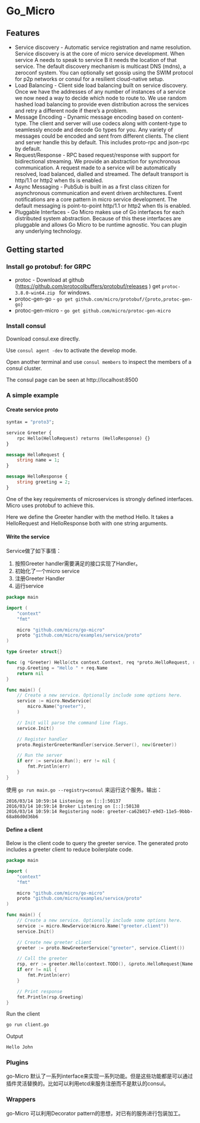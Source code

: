# Go_Micro
## Features
* Service discovery - Automatic service registration and name resolution. Service discovery is at the core of micro service development. When service A needs to speak to service B it needs the location of that service. The default discovery mechanism is multicast DNS (mdns), a zeroconf system. You can optionally set gossip using the SWIM protocol for p2p networks or consul for a resilient cloud-native setup.
* Load Balancing - Client side load balancing built on service discovery. Once we have the addresses of any number of instances of a service we now need a way to decide which node to route to. We use random hashed load balancing to provide even distribution across the services and retry a different node if there’s a problem.
* Message Encoding - Dynamic message encoding based on content-type. The client and server will use codecs along with content-type to seamlessly encode and decode Go types for you. Any variety of messages could be encoded and sent from different clients. The client and server handle this by default. This includes proto-rpc and json-rpc by default.
* Request/Response - RPC based request/response with support for bidirectional streaming. We provide an abstraction for synchronous communication. A request made to a service will be automatically resolved, load balanced, dialled and streamed. The default transport is http/1.1 or http2 when tls is enabled.
* Async Messaging - PubSub is built in as a first class citizen for asynchronous communication and event driven architectures. Event notifications are a core pattern in micro service development. The default messaging is point-to-point http/1.1 or http2 when tls is enabled.
* Pluggable Interfaces - Go Micro makes use of Go interfaces for each distributed system abstraction. Because of this these interfaces are pluggable and allows Go Micro to be runtime agnostic. You can plugin any underlying technology.

## Getting started
### Install go protobuf: for GRPC
* protoc - Download at github (https://github.com/protocolbuffers/protobuf/releases ) get `protoc-3.8.0-win64.zip
` for windows.
* protoc-gen-go - `go get github.com/micro/protobuf/{proto,protoc-gen-go}`
* protoc-gen-micro - `go get github.com/micro/protoc-gen-micro`

### Install consul
Download consul.exe directly.

Use `consul agent -dev` to activate the develop mode.

Open another terminal and use `consul members` to inspect the members of a consul cluster.

The consul page can be seen at http://localhost:8500

### A simple example
#### Create service proto
``` proto
syntax = "proto3";

service Greeter {
	rpc Hello(HelloRequest) returns (HelloResponse) {}
}

message HelloRequest {
	string name = 1;
}

message HelloResponse {
	string greeting = 2;
}
```
One of the key requirements of microservices is strongly defined interfaces. Micro uses protobuf to achieve this.

Here we define the Greeter handler with the method Hello. It takes a HelloRequest and HelloResponse both with one string arguments.
#### Write the service
Service做了如下事情：
1. 按照Greeter handler需要满足的接口实现了Handler。
2. 初始化了一个micro service
3. 注册Greeter Handler
4. 运行service
``` go
package main

import (
	"context"
	"fmt"

	micro "github.com/micro/go-micro"
	proto "github.com/micro/examples/service/proto"
)

type Greeter struct{}

func (g *Greeter) Hello(ctx context.Context, req *proto.HelloRequest, rsp *proto.HelloResponse) error {
	rsp.Greeting = "Hello " + req.Name
	return nil
}

func main() {
	// Create a new service. Optionally include some options here.
	service := micro.NewService(
		micro.Name("greeter"),
	)

	// Init will parse the command line flags.
	service.Init()

	// Register handler
	proto.RegisterGreeterHandler(service.Server(), new(Greeter))

	// Run the server
	if err := service.Run(); err != nil {
		fmt.Println(err)
	}
}
```
使用 `go run main.go --registry=consul` 来运行这个服务。输出：
``` 
2016/03/14 10:59:14 Listening on [::]:50137
2016/03/14 10:59:14 Broker Listening on [::]:50138
2016/03/14 10:59:14 Registering node: greeter-ca62b017-e9d3-11e5-9bbb-68a86d0d36b6
```
#### Define a client
Below is the client code to query the greeter service.
The generated proto includes a greeter client to reduce boilerplate code.
``` go
package main

import (
	"context"
	"fmt"

	micro "github.com/micro/go-micro"
	proto "github.com/micro/examples/service/proto"
)

func main() {
	// Create a new service. Optionally include some options here.
	service := micro.NewService(micro.Name("greeter.client"))
	service.Init()

	// Create new greeter client
	greeter := proto.NewGreeterService("greeter", service.Client())

	// Call the greeter
	rsp, err := greeter.Hello(context.TODO(), &proto.HelloRequest{Name: "John"})
	if err != nil {
		fmt.Println(err)
	}

	// Print response
	fmt.Println(rsp.Greeting)
}
```
Run the client
``` bash
go run client.go
```
Output
``` bash
Hello John
```

### Plugins
go-Micro 默认了一系列interface来实现一系列功能。但是这些功能都是可以通过插件灵活替换的。比如可以利用etcd来服务注册而不是默认的consul。

### Wrappers
go-Micro 可以利用Decorator pattern的思想，对已有的服务进行包装加工。